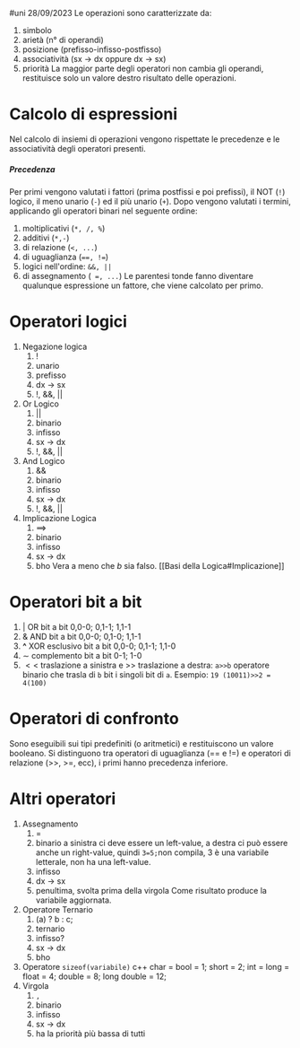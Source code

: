 #uni 28/09/2023
Le operazioni sono caratterizzate da:
1. simbolo
2. arietà (n° di operandi)
3. posizione (prefisso-infisso-postfisso)
4. associatività (sx $\to$ dx oppure dx $\to$ sx)
5. priorità
La maggior parte degli operatori non cambia gli operandi, restituisce solo un valore destro risultato delle operazioni.
# Calcolo di espressioni
Nel calcolo di insiemi di operazioni vengono rispettate le precedenze e le associatività degli operatori presenti.
##### Precedenza
Per primi vengono valutati i fattori (prima postfissi e poi prefissi), il NOT (`!`) logico, il meno unario (`-`) ed il più unario (`+`).
Dopo vengono valutati i termini, applicando gli operatori binari nel seguente ordine:
1. moltiplicativi (`*, /, %`)
2. additivi (`*,-`)
3. di relazione (`<, ...`)
4. di uguaglianza (` ==, != `)
5. logici nell'ordine: `&&, ||`
6. di assegnamento (` =, ...`)
Le parentesi tonde fanno diventare qualunque espressione un fattore, che viene calcolato per primo.
# Operatori logici
1. Negazione logica
	1. !
	2. unario
	3. prefisso
	4. dx $\to$ sx
	5. !, &&, ||
2.  Or Logico
	1. ||
	2. binario
	3. infisso
	4. sx $\to$ dx
	5. !, &&, ||
3. And Logico
	1. &&
	2. binario
	3. infisso
	4. sx $\to$ dx
	5. !, &&, || 
4. Implicazione Logica
	1. $\implies$
	2. binario
	3. infisso
	4. sx $\to$ dx
	5. bho
	Vera a meno che $b$ sia falso. [[Basi della Logica#Implicazione]]
# Operatori bit a bit
1. $|$ OR bit a bit
	0,0-0; 0,1-1; 1,1-1
2. $\&$ AND bit a bit
	0,0-0; 0,1-0; 1,1-1
3. __^__ XOR esclusivo bit a bit
	0,0-0; 0,1-1; 1,1-0
4. $\sim$ complemento bit a bit
	0-1; 1-0
5. $<<$ traslazione a sinistra e >> traslazione a destra: `a>>b` 
	operatore binario che trasla di `b` bit i singoli bit di `a`. Esempio: `19 (10011)>>2 = 4(100)` 	
# Operatori di confronto
Sono eseguibili sui tipi predefiniti (o aritmetici) e restituiscono un valore booleano. Si distinguono tra operatori di uguaglianza (== e !=) e operatori di relazione (>>, >=, ecc), i primi hanno precedenza inferiore.

# Altri operatori
1. Assegnamento
	1. =
	2. binario
		a sinistra ci deve essere un left-value, a destra ci può essere anche un right-value, quindi `3=5;`non compila, 3 è una variabile letterale, non ha una left-value.
	3. infisso
	4. dx $\to$ sx
	5. penultima, svolta prima della virgola
	Come risultato produce la variabile aggiornata.
2. Operatore Ternario
	1. (a) ? b : c;
	2. ternario
	3. infisso?
	4. sx $\to$ dx
	5. bho
3. Operatore `sizeof(variabile)` c++
	char = bool = 1; short = 2; int = long = float = 4; double = 8; long double = 12;
4. Virgola
	1. `,`
	2. binario
	3. infisso
	4. sx $\to$ dx
	5. ha la priorità più bassa di tutti